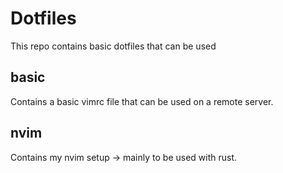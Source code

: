 # Dotfiles

This repo contains basic dotfiles that can be used

## basic
Contains a basic vimrc file that can be used on a remote server.

## nvim
Contains my nvim setup -> mainly to be used with rust.
